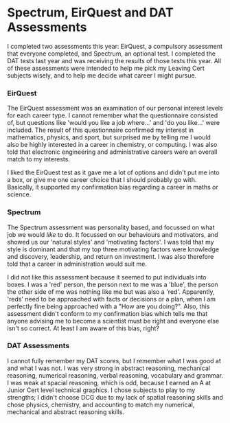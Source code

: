 <html>
  <body>
  <h1>Spectrum, EirQuest and DAT Assessments</h1>
    <p>I completed two assessments this year: EirQuest, a compulsory assessment that everyone completed, and Spectrum, an optional test. I completed the DAT tests last year and was receiving the results of those tests this year. All of these assessments were intended to help me pick my Leaving Cert subjects wisely, and to help me decide what career I might pursue.</p>
    <h3>EirQuest</h3>
      <p>The EirQuest assessment was an examination of our personal interest levels for each career type. I cannot remember what the questionnaire consisted of, but questions like 'would you like a job where...' and 'do you like...' were included. The result of this questionnaire confirmed my interest in mathematics, physics, and sport, but surprised me by telling me I would also be highly interested in a career in chemistry, or computing. I was also told that electronic engineering and administrative careers were an overall match to my interests.</p>
      <p>I liked the EirQuest test as it gave me a lot of options and didn't put me into a box, or give me one career choice that I should probably go with. Basically, it supported my confirmation bias regarding a career in maths or science.</p>
    <h3>Spectrum</h3>
      <p>The Spectrum assessment was personality based, and focussed on what job we would <em>like</em> to do. It focussed on our behaviours and motivators, and showed us our 'natural styles' and 'motivating factors'. I was told that my style is dominant and that my top three motivating factors were knowledge and discovery, leadership, and return on investment. I was also therefore told that a career in administration would suit me.</p>
      <p>I did not like this assessment because it seemed to put individuals into boxes. I was a 'red' person, the person next to me was a 'blue', the person the other side of me was nothing like me but was also a 'red'. Apparently, 'reds' need to be approached with facts or decisions or a plan, when I am perfectly fine being approached with a "How are you doing?". Also, this assessment didn't conform to my confirmation bias which tells me that anyone advising me to become a scientist must be right and everyone else isn't so correct. At least I am aware of this bias, right?</p>
    <h3>DAT Assessments</h3>
      <p>I cannot fully remember my DAT scores, but I remember what I was good at and what I was not. I was very strong in abstract reasoning, mechanical reasoning, numerical reasoning, verbal reasoning, vocabulary and grammar. I was weak at spacial reasoning, which is odd, because I earned an A at Junior Cert level technical graphics. I chose subjects to play to my strengths; I didn't choose DCG due to my lack of spatial reasoning skills and chose physics, chemistry, and accounting to match my numerical, mechanical and abstract reasoning skills.</p> 
      
  </body>
</html>
